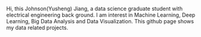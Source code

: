 Hi, this Johnson(Yusheng) Jiang, a data science graduate student with electrical engineering back ground.
I am interest in Machine Learning, Deep Learning, Big Data Analysis and Data Visualization. 
This github page shows my data related projects.
